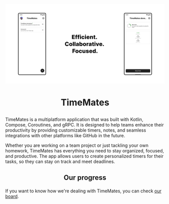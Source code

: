 ![poster](docs/images/en/github_poster.png)

# <p align="center">TimeMates</p>

TimeMates is a multiplatform application that was built with Kotlin, Compose,
 Coroutines, and gRPC.
It is designed to help teams enhance their productivity by providing customizable timers,
 notes, and seamless integrations with other platforms like GitHub in the future.

Whether you are working on a team project or just tackling your own homework, TimeMates has everything you need to
stay organized, focused, and productive.
The app allows users to create personalized timers for their tasks,
so they can stay on track and meet deadlines.

## <p align="center">Our progress</p>
If you want to know how we're dealing with TimeMates, you can check [our
board](https://github.com/orgs/timemates/projects/7).
